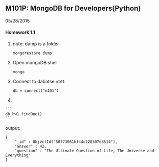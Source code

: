 ## M101P: MongoDB for Developers(Python)

05/28/2015

#### Homework 1.1

1.  note: dump is a folder

	```
	mongorestore dump
	```

2. Open mongoDB shell

	```
	mongo
	```

3. Connect to dabatse `m101`

	```
	db = connect("m101")
	```
4. 

	```
	db.hw1.findOne()
	```

output:

```
{
	"_id" : ObjectId("50773061bf44c220307d8514"),
	"answer" : 42,
	"question" : "The Ultimate Question of Life, The Universe and Everything"
}
```
